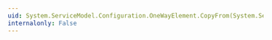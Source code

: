 ```yaml
---
uid: System.ServiceModel.Configuration.OneWayElement.CopyFrom(System.ServiceModel.Configuration.ServiceModelExtensionElement)
internalonly: False
---
```

